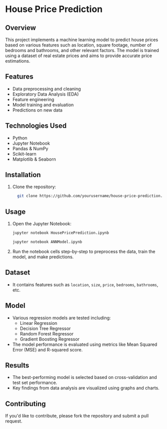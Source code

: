 # House Price Prediction

## Overview
This project implements a machine learning model to predict house prices based on various features such as location, square footage, number of bedrooms and bathrooms, and other relevant factors. The model is trained using a dataset of real estate prices and aims to provide accurate price estimations.

## Features
- Data preprocessing and cleaning
- Exploratory Data Analysis (EDA)
- Feature engineering
- Model training and evaluation
- Predictions on new data

## Technologies Used
- Python
- Jupyter Notebook
- Pandas & NumPy
- Scikit-learn
- Matplotlib & Seaborn

## Installation
1. Clone the repository:
   ```bash
     git clone https://github.com/yourusername/house-price-prediction.git
   ```

## Usage
1. Open the Jupyter Notebook:
   ```bash
   jupyter notebook HousePricePrediction.ipynb
   ```
   ```bash
   jupyter notebook ANNModel.ipynb
   ```
2. Run the notebook cells step-by-step to preprocess the data, train the model, and make predictions.

## Dataset
- It contains features such as `location`, `size`, `price`, `bedrooms`, `bathrooms`, etc.

## Model
- Various regression models are tested including:
  - Linear Regression
  - Decision Tree Regressor
  - Random Forest Regressor
  - Gradient Boosting Regressor
- The model performance is evaluated using metrics like Mean Squared Error (MSE) and R-squared score.

## Results
- The best-performing model is selected based on cross-validation and test set performance.
- Key findings from data analysis are visualized using graphs and charts.

## Contributing
If you'd like to contribute, please fork the repository and submit a pull request.

